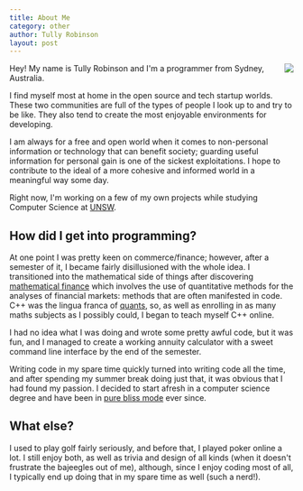 ```yaml
---
title: About Me
category: other
author: Tully Robinson
layout: post
---
```

<div style="margin-left: 20px; margin-bottom: 10px; float: right;">
<img src="https://{{ site.domain }}/img/me.jpg">
</div>

Hey! My name is Tully Robinson and I'm a programmer from Sydney, Australia.

I find myself most at home in the open source and tech startup worlds. These two communities are full of the types of people I look up to and try to be like. They also tend to create the most enjoyable environments for developing.

I am always for a free and open world when it comes to non-personal information or technology that can benefit society; guarding useful information for personal gain is one of the sickest exploitations. I hope to contribute to the ideal of a more cohesive and informed world in a meaningful way some day.

Right now, I'm working on a few of my own projects while studying Computer Science at [UNSW](https://www.unsw.edu.au/).

How did I get into programming? 
-------------------------------
At one point I was pretty keen on commerce/finance; however, after a semester of it, I became fairly disillusioned with the whole idea. I transitioned into the mathematical side of things after discovering [mathematical finance](https://en.wikipedia.org/wiki/Mathematical_finance) which involves the use of quantitative methods for the analyses of financial markets: methods that are often manifested in code. C++ was the lingua franca of [quants](https://en.wikipedia.org/wiki/Quantitative_analyst), so, as well as enrolling in as many maths subjects as I possibly could, I began to teach myself C++ online.

I had no idea what I was doing and wrote some pretty awful code, but it was fun, and I managed to create a working annuity calculator with a sweet command line interface by the end of the semester.

Writing code in my spare time quickly turned into writing code all the time, and after spending my summer break doing just that, it was obvious that I had found my passion. I decided to start afresh in a computer science degree and have been in [pure bliss mode](https://tully.io/s/serenity/) ever since.

What else?
----------
I used to play golf fairly seriously, and before that, I played poker online a lot. I still enjoy both, as well as trivia and design of all kinds (when it doesn't frustrate the bajeegles out of me), although, since I enjoy coding most of all, I typically end up doing that in my spare time as well (such a nerd!).
